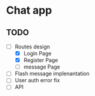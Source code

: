 # Chat app

## TODO

- [ ] Routes design
    - [x] Login Page
    - [x] Register Page
    - [ ] message Page
- [ ] Flash message implenantation
- [ ] User auth error fix
- [ ] API
